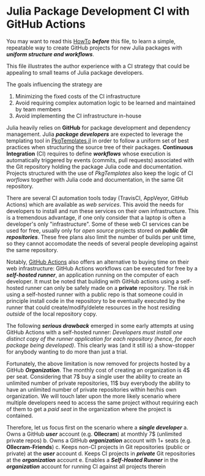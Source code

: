 # Julia Package Development CI with GitHub Actions
You may want to read this [HowTo](mytemplate_howto.md) ***before*** this file, to learn a simple, repeatable way to create GitHub projects for new Julia packages with ***uniform structure and workflows***. 

This file illustrates the author experience with a CI strategy that could be appealing to small teams of Julia package developers.

The goals influencing the strategy are
1. Minimizing the fixed costs of the CI infrastructure
2. Avoid requiring complex automation logic to be learned and maintained by team members
3. Avoid implementing the CI infrastructure in-house   

Julia heavily relies on **GitHub** for package development and dependency management. 
Julia ***package developers*** are expected to leverage the templating tool in [PkgTemplates.jl](https://github.com/invenia/PkgTemplates.jl) in order to follow a uniform set of best practices when structuring the source tree of their packages. **Continuous Integration** (CI) requires to define ***workflows*** whose execution is automatically triggered by events (commits, pull requests) associated with the Git repository holding the package Julia code and documentation. Projects structured with the use of *PkgTemplates* also keep the logic of CI *worflows* together with Julia code and documentation, in the same Git repository. 

There are several CI automation tools today (TravisCI, AppVeyor, GitHub Actions) which are available as *web services*. This avoid the needs for developers to install and run these services on their own infrastructure. This is a tremendous advantage, if one only consider that a laptop is often a developer's only "infrastructure". 
Some of these web CI services can be used for free, usually only for *open source* projects stored on ***public Git repositories***. These free plans also limit the number of builds per unit time, so they cannot accomodate the needs of several people developing against the same repository. 

Notably, [GitHub Actions](https://docs.github.com/en/free-pro-team@latest/actions) also offers an alternative to buying time on their web infrastructure: GitHub Actions workflows can be executed for free by a ***self-hosted runner***, an application running on the computer of each developer. It must be noted that building with GitHub actions using a self-hosted runner can only be safely made on a **private** repository. The risk in using a self-hosted runner with a public repo is that someone could in principle install code in the repository to be eventually executed by the runner that could create/modify/delete resources in the host residing *outside* of the local repository copy.

The following ***serious drawback*** emerged in some early attempts at using GitHub Actions with a self-hosted runner:
*Developers must install one distinct copy of the runner application for each repository (hence, for each package being developed)*. This clearly was (and it still is) a show-stopper for anybody wanting to do more than just a trial. 

Fortunately, the above limitation is now removed for projects hosted by a GitHub ***Organization***. The monthly cost of creating an organization is 4$ per seat. Considering that 7$ buy a single user the ability to create an unlimited number of private repositories, 11$ buy everybody the ability to have an unlimited number of private repositories within her/his own organization. We will touch later upon the more likely scenario where multiple developers need to access the same  project without requiring each of them to get a *paid seat* in the organization where the project is contained.  

Therefore, let us focus first on the scenario where a ***single developer*** 
a. Owns a GitHub ***user*** account (e.g. **Ollecram**) at monthly 7$ (unlimited private repos)
b. Owns a GitHub ***organization*** account with 1+ seats (e.g. **Ollecram-Friends**)
c. Keeps non-CI projects in Git repositories (public or private) at the ***user*** account
d. Keeps CI projects in ***private*** Git repositories at the ***organization*** account
e. Enables a ***Self-Hosted Runner*** in the ***organization*** account for running CI against all projects therein

 
